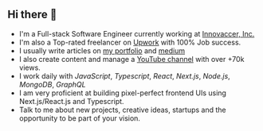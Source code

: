 ## Hi there 👋

+ I'm a Full-stack Software Engineer currently working at [Innovaccer, Inc.](https://innovaccer.com/)
+ I'm also a Top-rated freelancer on [Upwork](https://upwork.com/) with 100% Job success.
+ I usually write articles on [my portfolio](https://awadieudonne.com/) and [medium](https://medium.com/@dieudonneawa7/)
+ I also create content and manage a [YouTube channel](https://www.youtube.com/channel/UC4Bh0roLmZn4RIYd4kcD7KQ) with over +70k views.
+ I work daily with *JavaScript*, *Typescript*, *React*, *Next.js*, *Node.js*, *MongoDB*, *GraphQL*
+ I am very proficient at building pixel-perfect frontend UIs using Next.js/React.js and Typescript.
+ Talk to me about new projects, creative ideas, startups and the opportunity to be part of your vision.
